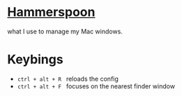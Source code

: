 # [Hammerspoon](https://github.com/Hammerspoon/hammerspoon)
what I use to manage my Mac windows.
# Keybings
- ``ctrl + alt + R `` reloads the config
- ``ctrl + alt + F `` focuses on the nearest finder window
